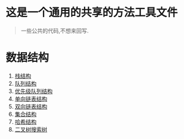 # 这是一个通用的共享的方法工具文件

> 一些公共的代码,不想来回写.

# 数据结构

1. [栈结构](https://github.com/yangfree/utils/blob/master/src/data_structure/1.%E6%A0%88%E7%BB%93%E6%9E%84.js)
2. [队列结构](https://github.com/yangfree/utils/blob/master/src/data_structure/2.%E9%98%9F%E5%88%97%E7%BB%93%E6%9E%84.js)
3. [优先级队列结构](https://github.com/yangfree/utils/blob/master/src/data_structure/3.%E4%BC%98%E5%85%88%E7%BA%A7%E9%98%9F%E5%88%97.js)
4. [单向链表结构](https://github.com/yangfree/utils/blob/master/src/data_structure/4.%E5%8D%95%E5%90%91%E9%93%BE%E8%A1%A8%E7%BB%93%E6%9E%84.js)
5. [双向链表结构](https://github.com/yangfree/utils/blob/master/src/data_structure/5.%E5%8F%8C%E5%90%91%E9%93%BE%E8%A1%A8.js)
6. [集合结构](https://github.com/yangfree/utils/blob/master/src/data_structure/6.%E9%9B%86%E5%90%88%E7%BB%93%E6%9E%84.js)
7. [哈希结构](https://github.com/yangfree/utils/blob/master/src/data_structure/7.%E5%93%88%E5%B8%8C%E7%BB%93%E6%9E%84.js)
8. [二叉树搜索树](https://github.com/yangfree/utils/blob/master/src/data_structure/8.%E4%BA%8C%E6%90%9C%E7%B4%A2%E6%A0%91(BST).js)